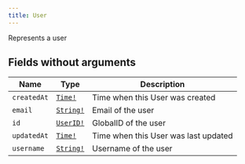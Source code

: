 ```yaml
---
title: User
---
```


Represents a user

## Fields without arguments

| Name | Type | Description |
|------|------|-------------|
| `createdAt` | [`Time!`](../scalar/time.md) | Time when this User was created |
| `email` | [`String!`](../scalar/string.md) | Email of the user |
| `id` | [`UserID!`](../scalar/userid.md) | GlobalID of the user |
| `updatedAt` | [`Time!`](../scalar/time.md) | Time when this User was last updated |
| `username` | [`String!`](../scalar/string.md) | Username of the user |


